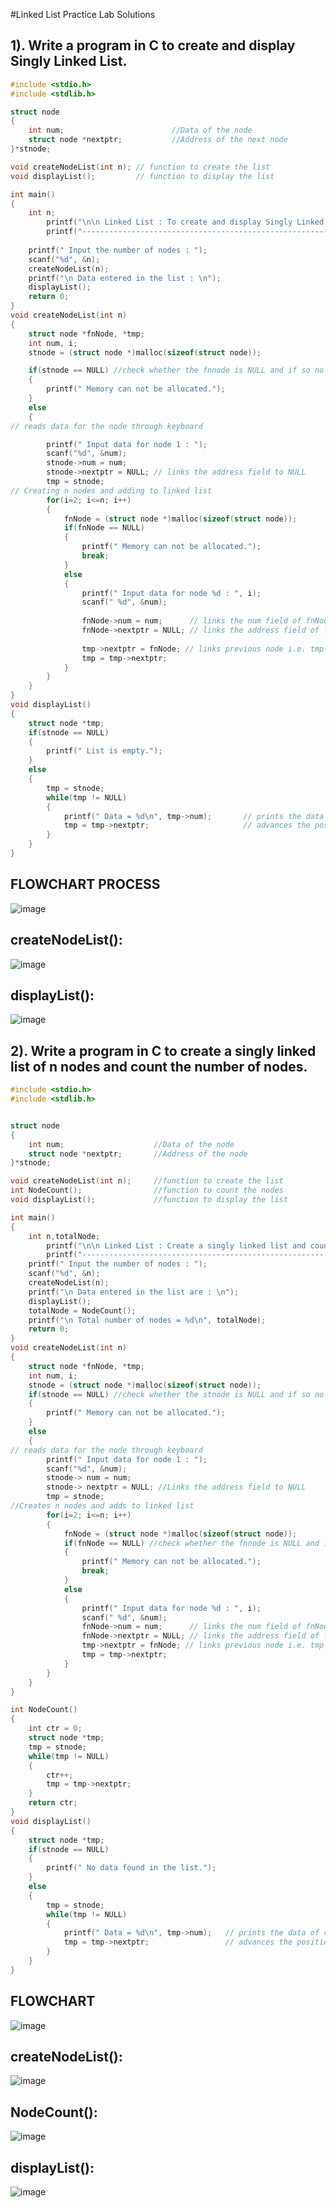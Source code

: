 #Linked List Practice Lab Solutions

## 1). Write a program in C to create and display Singly Linked List.
```C
#include <stdio.h>
#include <stdlib.h>

struct node 
{
    int num;                        //Data of the node
    struct node *nextptr;           //Address of the next node
}*stnode;

void createNodeList(int n); // function to create the list
void displayList();         // function to display the list

int main()
{
    int n;
		printf("\n\n Linked List : To create and display Singly Linked List :\n");
		printf("-------------------------------------------------------------\n");
		
    printf(" Input the number of nodes : ");
    scanf("%d", &n);
    createNodeList(n);
    printf("\n Data entered in the list : \n");
    displayList();
    return 0;
}
void createNodeList(int n)
{
    struct node *fnNode, *tmp;
    int num, i;
    stnode = (struct node *)malloc(sizeof(struct node));

    if(stnode == NULL) //check whether the fnnode is NULL and if so no memory allocation
    {
        printf(" Memory can not be allocated.");
    }
    else
    {
// reads data for the node through keyboard

        printf(" Input data for node 1 : ");
        scanf("%d", &num);
        stnode->num = num;      
        stnode->nextptr = NULL; // links the address field to NULL
        tmp = stnode;
// Creating n nodes and adding to linked list
        for(i=2; i<=n; i++)
        {
            fnNode = (struct node *)malloc(sizeof(struct node));
            if(fnNode == NULL)
            {
                printf(" Memory can not be allocated.");
                break;
            }
            else
            {
                printf(" Input data for node %d : ", i);
                scanf(" %d", &num);
 
                fnNode->num = num;      // links the num field of fnNode with num
                fnNode->nextptr = NULL; // links the address field of fnNode with NULL
 
                tmp->nextptr = fnNode; // links previous node i.e. tmp to the fnNode
                tmp = tmp->nextptr; 
            }
        }
    }
}
void displayList()
{
    struct node *tmp;
    if(stnode == NULL)
    {
        printf(" List is empty.");
    }
    else
    {
        tmp = stnode;
        while(tmp != NULL)
        {
            printf(" Data = %d\n", tmp->num);       // prints the data of current node
            tmp = tmp->nextptr;                     // advances the position of current node
        }
    }
} 
```

## FLOWCHART PROCESS
![image](https://user-images.githubusercontent.com/47218880/52583282-d75d5900-2df4-11e9-94f7-0f3eb2e535be.png)

## createNodeList():
![image](https://user-images.githubusercontent.com/47218880/52583326-f0fea080-2df4-11e9-98bf-a4cc269d94a1.png)

## displayList():
![image](https://user-images.githubusercontent.com/47218880/52583362-04aa0700-2df5-11e9-990d-3054f130b3dc.png)


## 2). Write a program in C to create a singly linked list of n nodes and count the number of nodes.

```C
#include <stdio.h>
#include <stdlib.h>


struct node 
{
    int num;                    //Data of the node
    struct node *nextptr;       //Address of the node
}*stnode;

void createNodeList(int n);     //function to create the list
int NodeCount();	            //function to count the nodes
void displayList();             //function to display the list

int main()
{
    int n,totalNode;
		printf("\n\n Linked List : Create a singly linked list and count the number of nodes :\n");
		printf("------------------------------------------------------------------------------\n");
    printf(" Input the number of nodes : ");
    scanf("%d", &n);
    createNodeList(n);
    printf("\n Data entered in the list are : \n");		
    displayList();
    totalNode = NodeCount();
    printf("\n Total number of nodes = %d\n", totalNode);
    return 0;
}
void createNodeList(int n)
{
    struct node *fnNode, *tmp;
    int num, i;
    stnode = (struct node *)malloc(sizeof(struct node));
    if(stnode == NULL) //check whether the stnode is NULL and if so no memory allocation
    {
        printf(" Memory can not be allocated.");
    }
    else
    {
// reads data for the node through keyboard
        printf(" Input data for node 1 : ");
        scanf("%d", &num);
        stnode-> num = num;      
        stnode-> nextptr = NULL; //Links the address field to NULL
        tmp = stnode;
//Creates n nodes and adds to linked list
        for(i=2; i<=n; i++)
        {
            fnNode = (struct node *)malloc(sizeof(struct node));
            if(fnNode == NULL) //check whether the fnnode is NULL and if so no memory allocation
            {
                printf(" Memory can not be allocated.");
                break;
            }
            else
            {
                printf(" Input data for node %d : ", i);
                scanf(" %d", &num);
                fnNode->num = num;      // links the num field of fnNode with num
                fnNode->nextptr = NULL; // links the address field of fnNode with NULL
                tmp->nextptr = fnNode; // links previous node i.e. tmp to the fnNode
                tmp = tmp->nextptr;
            }
        }
    }
} 

int NodeCount()
{
    int ctr = 0;
    struct node *tmp;
    tmp = stnode;
    while(tmp != NULL)
    {
        ctr++;
        tmp = tmp->nextptr;
    }
    return ctr;
}
void displayList()
{
    struct node *tmp;
    if(stnode == NULL)
    {
        printf(" No data found in the list.");
    }
    else
    {
        tmp = stnode;
        while(tmp != NULL)
        {
            printf(" Data = %d\n", tmp->num);   // prints the data of current node
            tmp = tmp->nextptr;                 // advances the position of current node
        }
    }
} 
```
## FLOWCHART

![image](https://user-images.githubusercontent.com/47218880/52583658-be08dc80-2df5-11e9-9e78-5ca6bf79d846.png)

## createNodeList():

![image](https://user-images.githubusercontent.com/47218880/52583693-d4af3380-2df5-11e9-87f0-df0cec065e5a.png)

## NodeCount():
![image](https://user-images.githubusercontent.com/47218880/52583746-fc060080-2df5-11e9-9339-e97c4bf95726.png)

## displayList():

![image](https://user-images.githubusercontent.com/47218880/52583772-0e803a00-2df6-11e9-98dc-b1a4cfe72d1d.png)







